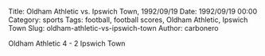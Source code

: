 Title: Oldham Athletic vs. Ipswich Town, 1992/09/19
Date: 1992/09/19 00:00
Category: sports
Tags: football, football scores, Oldham Athletic, Ipswich Town
Slug: oldham-athletic-vs-ipswich-town
Author: carbonero


Oldham Athletic 4 - 2 Ipswich Town
